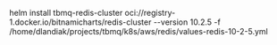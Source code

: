 helm install tbmq-redis-cluster oci://registry-1.docker.io/bitnamicharts/redis-cluster --version 10.2.5 -f
/home/dlandiak/projects/tbmq/k8s/aws/redis/values-redis-10-2-5.yml


